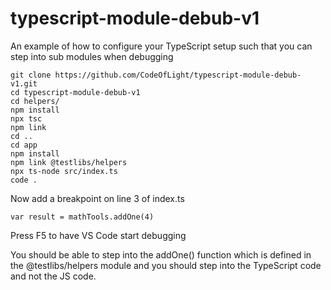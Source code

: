 # typescript-module-debub-v1
An example of how to configure your TypeScript setup such that you can step into sub modules when debugging

```
git clone https://github.com/CodeOfLight/typescript-module-debub-v1.git
cd typescript-module-debub-v1
cd helpers/
npm install
npx tsc 
npm link
cd ..
cd app
npm install
npm link @testlibs/helpers
npx ts-node src/index.ts
code .
```

Now add a breakpoint on line 3 of index.ts


```
var result = mathTools.addOne(4)

```

Press F5 to have VS Code start debugging 

You should be able to step into the addOne() function which is defined in the @testlibs/helpers module and you should step into the TypeScript code and not the JS code. 

